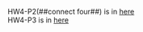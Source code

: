 HW4-P2(##connect four##) is in [here](connect4_public/connect4.cpp)   
HW4-P3 is in [here](ada-hw4-p3/cpp/ada-hw4-p3.cpp)